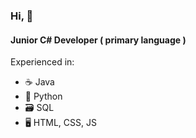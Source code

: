 ### Hi, 👋

#### Junior C# Developer ( primary language )

Experienced in:

* ☕ Java
* 🐍 Python
* 🗃️ SQL
* 🖥️ HTML, CSS, JS
